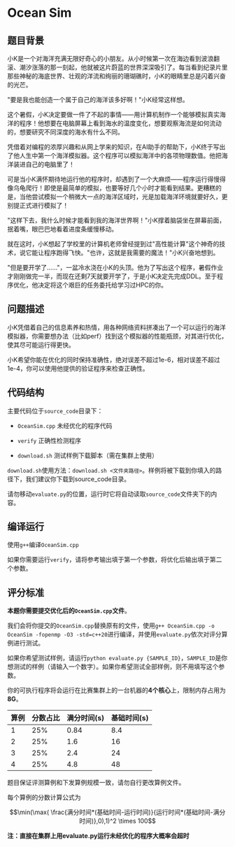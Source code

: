 # Ocean Sim
## 题目背景

小K是一个对海洋充满无限好奇心的小朋友。从小时候第一次在海边看到波浪翻滚、潮汐涨落的那一刻起，他就被这片蔚蓝的世界深深吸引了。每当看到纪录片里那些神秘的海底世界、壮观的洋流和绚丽的珊瑚礁时，小K的眼睛里总是闪着兴奋的光芒。

"要是我也能创造一个属于自己的海洋该多好啊！"小K经常这样想。

这个暑假，小K决定要做一件了不起的事情——用计算机制作一个能够模拟真实海洋的程序！他想要在电脑屏幕上看到海水的温度变化，想要观察海流是如何流动的，想要研究不同深度的海水有什么不同。

凭借着对编程的浓厚兴趣和从网上学来的知识，在AI助手的帮助下，小K终于写出了他人生中第一个海洋模拟器。这个程序可以模拟海洋中的各项物理数值。他把海洋装进自己的电脑里了！

可是当小K满怀期待地运行他的程序时，却遇到了一个大麻烦——程序运行得慢得像乌龟爬行！即使是最简单的模拟，也要等好几个小时才能看到结果。更糟糕的是，当他尝试模拟一个稍微大一点的海洋区域时，光是加载海洋环境就要好久，更别提正式进行模拟了！

"这样下去，我什么时候才能看到我的海洋世界啊！"小K撑着脑袋坐在屏幕前面，抿着嘴，眼巴巴地看着进度条缓慢移动。

就在这时，小K想起了学校里的计算机老师曾经提到过"高性能计算"这个神奇的技术，说它能让程序跑得飞快。"也许，这就是我需要的魔法！"小K兴奋地想到。

"但是要开学了……"，一盆冷水浇在小K的头顶。他为了写出这个程序，暑假作业才刚刚做完一半，而现在还剩7天就要开学了，于是小K决定先完成DDL。至于程序优化，他决定将这个艰巨的任务委托给学习过HPC的你。

## 问题描述

小K凭借着自己的信息素养和热情，用各种网络资料拼凑出了一个可以运行的海洋模拟器，你需要想办法（比如perf）找到这个模拟器的性能瓶颈，对其进行优化，使其尽可能运行得更快。

小K希望你能在优化的同时保持准确性，绝对误差不超过1e-6，相对误差不超过1e-4，你可以使用他提供的验证程序来检查正确性。

## 代码结构

主要代码位于`source_code`目录下：

- `OceanSim.cpp` 未经优化的程序代码

- `verify` 正确性检测程序

- `download.sh` 测试样例下载脚本（需在集群上使用）

`download.sh`使用方法：`download.sh <文件夹路径>`。样例将被下载到你填入的路径下，我们建议你下载到source_code目录。

请勿移动`evaluate.py`的位置，运行时它将自动读取`source_code`文件夹下的内容。

## 编译运行

使用`g++`编译`OceanSim.cpp`

如果你需要运行`verify`，请将参考输出填于第一个参数，将优化后输出填于第二个参数。

## 评分标准

**本题你需要提交优化后的`OceanSim.cpp`文件**。

我们会将你提交的`OceanSim.cpp`替换原有的文件，使用`g++ OceanSim.cpp -o OceanSim -fopenmp -O3 -std=c++20`进行编译，并使用`evaluate.py`依次对评分算例进行测试。

如果你希望测试样例，请运行`python evaluate.py {SAMPLE_ID}`，`SAMPLE_ID`是你想测试的样例（请输入一个数字）。如果你希望测试全部样例，则不用填写这个参数。

你的可执行程序将会运行在比赛集群上的一台机器的**4个核心**上，限制内存占用为**8G**。

| 算例  | 分数占比 | 满分时间(s) | 基础时间(s) |
| --- | ---- | ----| -----|
| 1 | 25% | 0.84 | 8.4 |
| 2 | 25% | 1.6 | 16 |
| 3 | 25% | 2.4 | 24 |
| 4 | 25% | 4.8 | 48 |

题目保证评测算例和下发算例规模一致，请勿自行更改算例文件。

每个算例的分数计算公式为

$$\min(\max( \frac{满分时间*(基础时间-运行时间)}{运行时间*(基础时间-满分时间)},0),1)^2 \times 100$$

**注：直接在集群上用evaluate.py运行未经优化的程序大概率会超时**